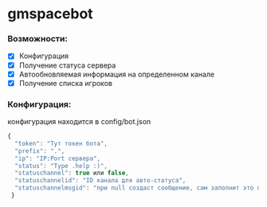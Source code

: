 # gmspacebot
### Возможности:
- [x] Конфигурация
- [x] Получение статуса сервера
- [x] Автообновляемая информация на определенном канале
- [x] Получение списка игроков

### Конфигурация:
конфигурация находится в config/bot.json
```js
{
  "token": "Тут токен бота",
  "prefix": ".",
  "ip": "IP:Port сервера",
  "status": "Type .help :)",
  "statuschannel": true или false,
  "statuschannelid": "ID канала для авто-статуса",
  "statuschannelmsgid": "при null создаст сообщение, сам заполнит это поле"
 }
```